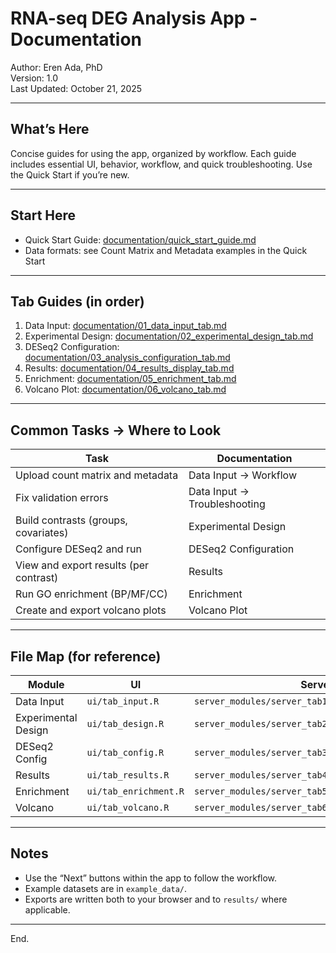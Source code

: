 # RNA-seq DEG Analysis App - Documentation

Author: Eren Ada, PhD  
Version: 1.0  
Last Updated: October 21, 2025

---

## What’s Here

Concise guides for using the app, organized by workflow. Each guide includes essential UI, behavior, workflow, and quick troubleshooting. Use the Quick Start if you’re new.

---

## Start Here

- Quick Start Guide: [documentation/quick_start_guide.md](https://github.com/erenada/RNA_DEG_APP/blob/main/documentation/quick_start_guide.md)
- Data formats: see Count Matrix and Metadata examples in the Quick Start

---

## Tab Guides (in order)

1) Data Input: [documentation/01_data_input_tab.md](https://github.com/erenada/RNA_DEG_APP/blob/main/documentation/01_data_input_tab.md)
2) Experimental Design: [documentation/02_experimental_design_tab.md](https://github.com/erenada/RNA_DEG_APP/blob/main/documentation/02_experimental_design_tab.md)
3) DESeq2 Configuration: [documentation/03_analysis_configuration_tab.md](https://github.com/erenada/RNA_DEG_APP/blob/main/documentation/03_analysis_configuration_tab.md)
4) Results: [documentation/04_results_display_tab.md](https://github.com/erenada/RNA_DEG_APP/blob/main/documentation/04_results_display_tab.md)
5) Enrichment: [documentation/05_enrichment_tab.md](https://github.com/erenada/RNA_DEG_APP/blob/main/documentation/05_enrichment_tab.md)
6) Volcano Plot: [documentation/06_volcano_tab.md](https://github.com/erenada/RNA_DEG_APP/blob/main/documentation/06_volcano_tab.md)

---

## Common Tasks → Where to Look

| Task | Documentation |
|------|----------------|
| Upload count matrix and metadata | Data Input → Workflow |
| Fix validation errors | Data Input → Troubleshooting |
| Build contrasts (groups, covariates) | Experimental Design |
| Configure DESeq2 and run | DESeq2 Configuration |
| View and export results (per contrast) | Results |
| Run GO enrichment (BP/MF/CC) | Enrichment |
| Create and export volcano plots | Volcano Plot |

---

## File Map (for reference)

| Module | UI | Server | Utils |
|--------|----|--------|-------|
| Data Input | `ui/tab_input.R` | `server_modules/server_tab1_data_input.R` | `R/utils_validation.R` |
| Experimental Design | `ui/tab_design.R` | `server_modules/server_tab2_experimental_design.R` | - |
| DESeq2 Config | `ui/tab_config.R` | `server_modules/server_tab3_analysis_config.R` | `R/utils_deseq2.R` |
| Results | `ui/tab_results.R` | `server_modules/server_tab4_results_display.R` | `R/utils_deseq2.R` |
| Enrichment | `ui/tab_enrichment.R` | `server_modules/server_tab5_enrichment.R` | `R/utils_enrichment.R` |
| Volcano | `ui/tab_volcano.R` | `server_modules/server_tab6_volcano.R` | `R/utils_visualization.R` |

---

## Notes

- Use the “Next” buttons within the app to follow the workflow.
- Example datasets are in `example_data/`.
- Exports are written both to your browser and to `results/` where applicable.

---

End.

